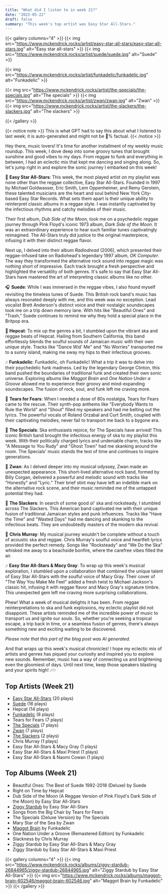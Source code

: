 ```yaml
---
title: "What did I listen to in week 21?"
date: "2023-05-22"
draft: false
summary: "This week's top artist was Easy Star All-Stars."
---
```


{{< gallery columns="4" >}}
{{< img src="https://www.mckendrick.rocks/artist/easy-star-all-stars/easy-star-all-stars.jpg" alt="Easy star all-stars" >}}
{{< img src="https://www.mckendrick.rocks/artist/suede/suede.jpg" alt="Suede" >}}

{{< img src="https://www.mckendrick.rocks/artist/funkadelic/funkadelic.jpg" alt="Funkadelic" >}}

{{< img src="https://www.mckendrick.rocks/artist/the-specials/the-specials.jpg" alt="The specials" >}}
{{< img src="https://www.mckendrick.rocks/artist/zwan/zwan.jpg" alt="Zwan" >}}
{{< img src="https://www.mckendrick.rocks/artist/the-slackers/the-slackers.jpg" alt="The slackers" >}}



{{< /gallery >}}

{{< notice note >}}
This is what GPT had to say this about what I listened to last week; it is auto-generated and might not be 💯% factual.
{{< /notice >}}

Hey there, music lovers! It's time for another installment of my weekly music roundup. This week, I dove deep into some groovy tunes that brought sunshine and good vibes to my days. From reggae to funk and everything in between, I had an eclectic mix that kept me dancing and singing along. So, let's jump right in and explore the sonic journey I embarked on this week!

🎵 **Easy Star All-Stars**: This week, the most played artist on my playlist was none other than the reggae collective, Easy Star All-Stars. Founded in 1997 by Michael Goldwasser, Eric Smith, Lem Oppenheimer, and Remy Gerstein, these talented musicians are the heart and soul behind New York City-based Easy Star Records. What sets them apart is their unique ability to reinterpret classic albums in a reggae style. I was instantly captivated by the infectious rhythms and catchy melodies of their music.

Their first album, *Dub Side of the Moon*, took me on a psychedelic reggae journey through Pink Floyd's iconic 1973 album, *Dark Side of the Moon*. It was an extraordinary experience to hear such familiar tunes captivatingly reimagined. The All-Stars truly did justice to the original masterpiece, infusing it with their distinct reggae flavor.

Next up, I delved into their album *Radiodread* (2006), which presented their reggae-infused take on Radiohead's legendary 1997 album, *OK Computer*. The way they transformed the alternative rock sound into reggae magic was nothing short of impressive. Each track brought a fresh perspective and highlighted the versatility of both genres. It's safe to say that Easy Star All-Stars have mastered the art of interpreting classic albums like no other.

🎧 **Suede**: While I was immersed in the reggae vibes, I also found myself revisiting the timeless tunes of Suede. This British rock band's music has always resonated deeply with me, and this week was no exception. Lead vocalist Brett Anderson's distinct voice and their nostalgic soundscapes took me on a trip down memory lane. With hits like "Beautiful Ones" and "Trash," Suede continues to remind me why they hold a special place in the Britpop era.

🎺 **Hepcat**: To mix up the genres a bit, I stumbled upon the vibrant ska and reggae beats of Hepcat. Hailing from Southern California, this band effortlessly blends the soulful sounds of Jamaican music with their own unique style. Tracks like "Dance Wid' Me" and "No Worries" transported me to a sunny island, making me sway my hips to their infectious grooves.

🎶 **Funkadelic**: Funkadelic, oh Funkadelic! What a trip it was to delve into their psychedelic funk madness. Led by the legendary George Clinton, this band pushed the boundaries of traditional funk and created their own sonic universe. Exploring albums like *Maggot Brain* and *One Nation Under a Groove* allowed me to experience their groovy and mind-expanding soundscapes. The fusion of rock, soul, and funk left me craving more.

🎸 **Tears for Fears**: When I needed a dose of 80s nostalgia, Tears for Fears came to the rescue. Their synth-pop anthems like "Everybody Wants to Rule the World" and "Shout" filled my speakers and had me belting out the lyrics. The powerful vocals of Roland Orzabal and Curt Smith, coupled with their captivating melodies, never fail to transport me back to a bygone era.

🔀 **The Specials**: Ska enthusiasts rejoice, for The Specials have arrived! This iconic British band brought the infectious energy of ska to my playlist this week. With their politically charged lyrics and undeniable charm, tracks like "A Message to You Rudy" and "Ghost Town" had me skanking around the room. The Specials' music stands the test of time and continues to inspire generations.

🎹 **Zwan**: As I delved deeper into my musical odyssey, Zwan made an unexpected appearance. This short-lived alternative rock band, formed by Billy Corgan, delivered a powerful and melodic sound with tracks like "Honestly" and "Lyric." Their brief stint may have left an indelible mark on the alternative rock scene, and their music reminded me of the untapped potential they had.

🎷 **The Slackers**: In search of some good ol' ska and rocksteady, I stumbled across The Slackers. This American band captivated me with their unique fusion of traditional Jamaican styles and punk influences. Tracks like "Have the Time" and "Wasted Days" had me dancing and skanking to the infectious beats. They are undoubtedly masters of the modern ska revival.

🌟 **Chris Murray**: My musical journey wouldn't be complete without a touch of acoustic ska and reggae. Chris Murray's soulful voice and heartfelt lyrics provided the perfect remedy. Songs like "Rocksteady" and "We Do the Ska" whisked me away to a beachside bonfire, where the carefree vibes filled the air.

🎶 **Easy Star All-Stars & Macy Gray**: To wrap up this week's musical exploration, I stumbled upon a collaboration that combined the unique talent of Easy Star All-Stars with the soulful voice of Macy Gray. Their cover of "The Way You Make Me Feel" added a fresh twist to Michael Jackson's classic hit, infusing it with reggae flavor and Macy Gray's signature timbre. This unexpected gem left me craving more surprising collaborations.

Phew! What a week of musical delights it has been. From reggae reinterpretations to ska and funk explosions, my eclectic playlist did not disappoint. These artists reminded me of the incredible power of music to transport us and ignite our souls. So, whether you're seeking a tropical escape, a trip back in time, or a seamless fusion of genres, there's always something new and exciting waiting to be discovered.

*Please note that this part of the blog post was AI generated.*

And that wraps up this week's musical chronicles! I hope my eclectic mix of artists and genres has piqued your curiosity and inspired you to explore new sounds. Remember, music has a way of connecting us and brightening even the gloomiest of days. Until next time, keep those speakers blasting and your spirits high! 🎶✨

## Top Artists (Week 21)

- [Easy Star All-Stars](https://www.mckendrick.rocks/artist/easy-star-all-stars/) (20 plays)
- [Suede](https://www.mckendrick.rocks/artist/suede/) (16 plays)
- Hepcat (14 plays)
- [Funkadelic](https://www.mckendrick.rocks/artist/funkadelic/) (8 plays)
- Tears for Fears (7 plays)
- [The Specials](https://www.mckendrick.rocks/artist/the-specials/) (7 plays)
- [Zwan](https://www.mckendrick.rocks/artist/zwan/) (7 plays)
- [The Slackers](https://www.mckendrick.rocks/artist/the-slackers/) (2 plays)
- Chris Murray (1 plays)
- Easy Star All-Stars & Macy Gray (1 plays)
- Easy Star All-Stars & Maxi Priest (1 plays)
- Easy Star All-Stars & Naomi Cowan (1 plays)


## Top Albums (Week 21)

- Beautiful Ones: The Best of Suede 1992-2018 (Deluxe) by Suede
- Right on Time by Hepcat
- Dub Side of the Moon (A Reggae Version of Pink Floyd's Dark Side of the Moon) by Easy Star All-Stars
- [Ziggy Stardub](https://www.mckendrick.rocks/albums/ziggy-stardub-26844965/) by Easy Star All-Stars
- Songs from the Big Chair by Tears for Fears
- The Specials (Deluxe Version) by The Specials
- Mary Star of the Sea by Zwan
- [Maggot Brain](https://www.mckendrick.rocks/albums/maggot-brain-602546/) by Funkadelic
- One Nation Under a Groove (Remastered Edition) by Funkadelic
- Slackness by Chris Murray
- Ziggy Stardub by Easy Star All-Stars & Macy Gray
- Ziggy Stardub by Easy Star All-Stars & Maxi Priest


{{< gallery columns="4" >}}
{{< img src="https://www.mckendrick.rocks/albums/ziggy-stardub-26844965/ziggy-stardub-26844965.jpg" alt="Ziggy Stardub by Easy Star All-Stars" >}}
{{< img src="https://www.mckendrick.rocks/albums/maggot-brain-602546/maggot-brain-602546.jpg" alt="Maggot Brain by Funkadelic" >}}
{{< /gallery >}}